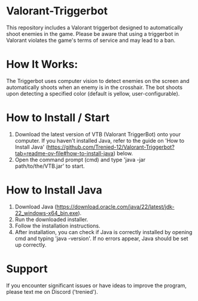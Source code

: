 # Valorant-Triggerbot
This repository includes a Valorant triggerbot designed to automatically shoot enemies in the game. Please be aware that using a triggerbot in Valorant violates the game's terms of service and may lead to a ban.

# How It Works:
The Triggerbot uses computer vision to detect enemies on the screen and automatically shoots when an enemy is in the crosshair. The bot shoots upon detecting a specified color (default is yellow, user-configurable).

# How to Install / Start
1. Download the latest version of VTB (Valorant TriggerBot) onto your computer. If you haven't installed Java, refer to the guide on 'How to Install Java' (https://github.com/Trenied-12/Valorant-Triggerbot?tab=readme-ov-file#how-to-install-java) below.
2. Open the command prompt (cmd) and type 'java -jar path/to/the/VTB.jar' to start.

# How to Install Java
1. Download Java (https://download.oracle.com/java/22/latest/jdk-22_windows-x64_bin.exe).
2. Run the downloaded installer.
3. Follow the installation instructions.
4. After installation, you can check if Java is correctly installed by opening cmd and typing 'java -version'. If no errors appear, Java should be set up correctly.

# Support
If you encounter significant issues or have ideas to improve the program, please text me on Discord ('trenied').
